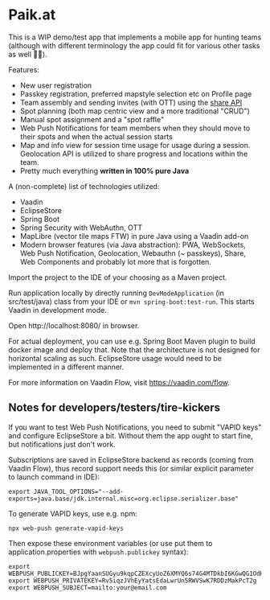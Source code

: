 # Paik.at

This is a WIP demo/test app that implements a mobile app for hunting teams 
(although with different terminology the app could fit for various other tasks as well 🤷‍♂️).

Features:

 * New user registration
 * Passkey registration, preferred mapstyle selection etc on Profile page
 * Team assembly and sending invites (with OTT) using the [share API](https://developer.mozilla.org/en-US/docs/Web/API/Navigator/share) 
 * Spot planning (both map centric view and a more traditional "CRUD")
 * Manual spot assignment and a "spot raffle"
 * Web Push Notifications for team members when they should move to their spots and when the actual session starts
 * Map and info view for session time usage for usage during a session. Geolocation API is utilized to share progress and locations within the team.
 * Pretty much everything **written in 100% pure Java**

A (non-complete) list of technologies utilized:

 * Vaadin
 * EclipseStore
 * Spring Boot
 * Spring Security with WebAuthn, OTT
 * MapLibre (vector tile maps FTW) in pure Java using a Vaadin add-on
 * Modern browser features (via Java abstraction): PWA, WebSockets, Web Push Notification, Geolocation, Webauthn (~ passkeys), Share, Web Components and probably lot more that is forgotten.

Import the project to the IDE of your choosing as a Maven project. 

Run application locally by directly running `DevModeApplication` (in src/test/java) class from your IDE or `mvn spring-boot:test-run`. This starts Vaadin in development mode.

Open http://localhost:8080/ in browser.

For actual deployment, you can use e.g. Spring Boot Maven plugin to build docker image and deploy that. Note that the architecture is not designed for horizontal scaling as such. EclipseStore usage would need to be implemented in a different manner.

For more information on Vaadin Flow, visit https://vaadin.com/flow.

## Notes for developers/testers/tire-kickers

If you want to test Web Push Notifications, you need to submit "VAPID keys" and configure EclipseStore a bit. Without them the app ought to start fine, but notifications just don't work.

Subscriptions are saved in EclipseStore backend as records (coming from Vaadin Flow), thus record support needs this (or similar explicit parameter to launch command in IDE):

    export JAVA_TOOL_OPTIONS="--add-exports=java.base/jdk.internal.misc=org.eclipse.serializer.base"

To generate VAPID keys, use e.g. npm:

    npx web-push generate-vapid-keys

Then expose these environment variables (or use put them to application.properties with `webpush.publickey` syntax):

    export WEBPUSH_PUBLICKEY=BJpgYaanSUGyu9kqpCZEXcyUoZ6XMYQ6s74G4MTDkbI6KGwQG1OdHqgSQD0ffQ4ITZsHFvwC3cyXosNfcfaiR9M 
    export WEBPUSH_PRIVATEKEY=Rv5iqzJVhEyYatsEdaLwrUn5RWVSwK7RDDzMakPcT2g
    export WEBPUSH_SUBJECT=mailto:your@email.com

